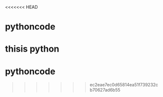 <<<<<<< HEAD
# pythoncode
thisis python
=======
# pythoncode
>>>>>>> ec2eae7ec0d65814ea51f739232cb70627ad6b55
